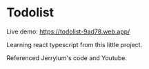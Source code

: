# Todolist 

Live demo: https://todolist-9ad78.web.app/

Learning react typescript from this little project.

Referenced Jerrylum's code and Youtube.